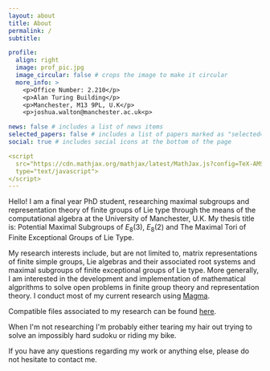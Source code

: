 ```yaml
---
layout: about
title: About
permalink: /
subtitle: 

profile:
  align: right
  image: prof_pic.jpg
  image_circular: false # crops the image to make it circular
  more_info: >
    <p>Office Number: 2.210</p>
    <p>Alan Turing Building</p>
    <p>Manchester, M13 9PL, U.K</p>
    <p>joshua.walton@manchester.ac.uk<p>

news: false # includes a list of news items
selected_papers: false # includes a list of papers marked as "selected={true}"
social: true # includes social icons at the bottom of the page

<script
  src="https://cdn.mathjax.org/mathjax/latest/MathJax.js?config=TeX-AMS-MML_HTMLorMML"
  type="text/javascript">
</script>
---
```


Hello! I am a final year PhD student, researching maximal subgroups and representation theory of finite groups of Lie type through the means of the computational algebra at the University of Manchester, U.K. My thesis title is: Potential Maximal Subgroups of $E_8(3)$, $E_8(2)$ and The Maximal Tori of Finite Exceptional Groups of Lie Type.

My research interests include, but are not limited to, matrix representations of finite simple groups, Lie algebras and their associated root systems and maximal subgroups of finite exceptional groups of Lie type. More generally, I am interested in the development and implementation of mathematical algprithms to solve open problems in finite group theory and representation theory. I conduct most of my current research using <a href='https://magma.maths.usyd.edu.au/magma/'>Magma</a>.

Compatible files associated to my research can be found <a href='https://joshjwalton.github.io/projects/'>here</a>.

When I'm not researching I'm probably either tearing my hair out trying to solve an impossibly hard sudoku or riding my bike.

If you have any questions regarding my work or anything else, please do not hesitate to contact me.






